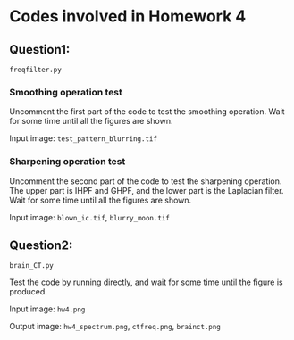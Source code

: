 # Codes involved in Homework 4

## Question1:
`freqfilter.py`

### Smoothing operation test
Uncomment the first part of the code to test the smoothing operation. Wait for some time until all the figures are shown.

Input image: `test_pattern_blurring.tif`

### Sharpening operation test
Uncomment the second part of the code to test the sharpening operation. The upper part is IHPF and GHPF, and the lower part is the Laplacian filter. Wait for some time until all the figures are shown.

Input image: `blown_ic.tif`, `blurry_moon.tif`


## Question2: 
`brain_CT.py`

Test the code by running directly, and wait for some time until the figure is produced.

Input image: `hw4.png`

Output image: `hw4_spectrum.png`, `ctfreq.png`, `brainct.png`